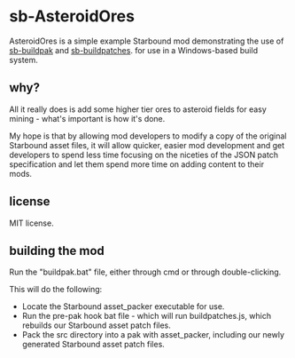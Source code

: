 # sb-AsteroidOres

AsteroidOres is a simple example Starbound mod demonstrating the use of [sb-buildpak](https://github.com/damianb/sb-buildpak) and [sb-buildpatches](https://github.com/damianb/sb-buildpatches). for use in a Windows-based build system.

## why?

All it really does is add some higher tier ores to asteroid fields for easy mining - what's important is how it's done.

My hope is that by allowing mod developers to modify a copy of the original Starbound asset files, it will allow quicker, easier mod development and get developers to spend less time focusing on the niceties of the JSON patch specification and let them spend more time on adding content to their mods.

## license

MIT license.

## building the mod

Run the "buildpak.bat" file, either through cmd or through double-clicking.

This will do the following:

* Locate the Starbound asset_packer executable for use.
* Run the pre-pak hook bat file - which will run buildpatches.js, which rebuilds our Starbound asset patch files.
* Pack the src directory into a pak with asset_packer, including our newly generated Starbound asset patch files.